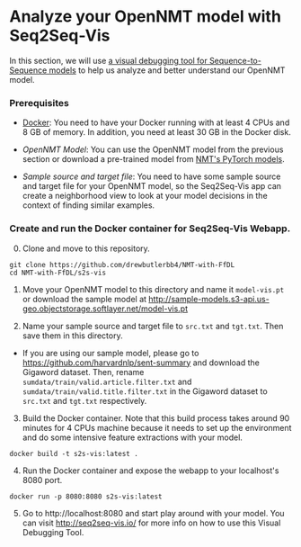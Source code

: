 # Analyze your OpenNMT model with Seq2Seq-Vis

In this section, we will use [a visual debugging tool for Sequence-to-Sequence models](https://github.com/HendrikStrobelt/Seq2Seq-Vis) to help us analyze and better understand our OpenNMT model.

### Prerequisites

* [Docker](https://www.docker.com/): You need to have your Docker running with at least 4 CPUs and 8 GB of memory. In addition, you need at least 30 GB in the Docker disk.

* *OpenNMT Model*: You can use the OpenNMT model from the previous section or download a pre-trained model from [NMT's PyTorch models](http://opennmt.net/Models-py/).

* *Sample source and target file*: You need to have some sample source and target file for your OpenNMT model, so the Seq2Seq-Vis app can create a neighborhood view to look at your model decisions in the context of finding similar examples.

### Create and run the Docker container for Seq2Seq-Vis Webapp.

0. Clone and move to this repository.

```shell
git clone https://github.com/drewbutlerbb4/NMT-with-FfDL
cd NMT-with-FfDL/s2s-vis
```

1. Move your OpenNMT model to this directory and name it `model-vis.pt` or download the sample model at http://sample-models.s3-api.us-geo.objectstorage.softlayer.net/model-vis.pt

2. Name your sample source and target file to `src.txt` and `tgt.txt`. Then save them in this directory.
  - If you are using our sample model, please go to https://github.com/harvardnlp/sent-summary and download the Gigaword dataset. Then, rename `sumdata/train/valid.article.filter.txt` and `sumdata/train/valid.title.filter.txt` in the Gigaword dataset to `src.txt` and `tgt.txt` respectively.

3. Build the Docker container. Note that this build process takes around 90 minutes for 4 CPUs machine because it needs to set up the environment and do some intensive feature extractions with your model.

```shell
docker build -t s2s-vis:latest .
```

4. Run the Docker container and expose the webapp to your localhost's 8080 port.

```shell
docker run -p 8080:8080 s2s-vis:latest
```

5. Go to http://localhost:8080 and start play around with your model. You can visit http://seq2seq-vis.io/ for more info on how to use this Visual Debugging Tool.
